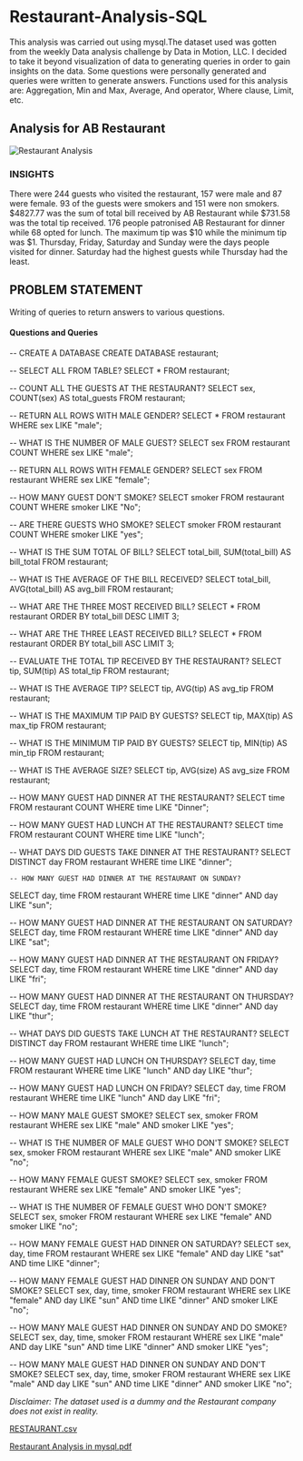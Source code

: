 # Restaurant-Analysis-SQL
This analysis was carried out using mysql.The dataset used was gotten from the weekly Data analysis challenge by Data in Motion, LLC. I decided to take it beyond visualization of data to generating queries in order to gain insights on the data. 
Some questions were personally generated and queries were written to generate answers.
Functions used for this analysis are: Aggregation, Min and Max, Average, And operator, Where clause, Limit, etc.

## Analysis for AB Restaurant

![Restaurant Analysis](https://github.com/OpeyemiJagunmolu/Restaurant-Analysis-USING-SQL/assets/122671659/7c3cf2be-1048-4794-80c8-390e3738abf3)

### INSIGHTS
There were 244 guests who visited the restaurant, 157 were male and 87 were female.
93 of the guests were smokers and 151 were non smokers.
$4827.77 was the sum of total bill received by AB Restaurant while $731.58 was the total tip received.
176 people patronised AB Restaurant for dinner while 68 opted for lunch.
The maximum tip was $10 while the minimum tip was $1.
Thursday, Friday, Saturday and Sunday were the days people visited for dinner. Saturday had the highest guests while Thursday had the least.

## PROBLEM STATEMENT
Writing of queries to return answers to various questions.

#### Questions and Queries

-- CREATE A DATABASE
CREATE DATABASE restaurant;

-- SELECT ALL FROM TABLE?
SELECT * 
FROM restaurant;
 
 -- COUNT ALL THE GUESTS AT THE RESTAURANT?
SELECT sex, 
COUNT(sex) AS total_guests
FROM restaurant;

-- RETURN ALL ROWS WITH MALE GENDER?
SELECT * 
FROM restaurant 
WHERE sex 
LIKE "male"; 
 
-- WHAT IS THE NUMBER OF MALE GUEST?
SELECT sex 
FROM restaurant 
COUNT WHERE sex 
LIKE "male";
 
 -- RETURN ALL ROWS WITH FEMALE GENDER?
SELECT sex
FROM restaurant 
WHERE sex 
LIKE "female";
 
-- HOW MANY GUEST DON'T SMOKE?
SELECT smoker 
FROM restaurant 
COUNT WHERE smoker 
LIKE "No";
 
-- ARE THERE GUESTS WHO SMOKE?
SELECT smoker 
FROM restaurant 
COUNT WHERE smoker
LIKE "yes";

-- WHAT IS THE SUM TOTAL OF BILL?
SELECT total_bill, 
SUM(total_bill) 
AS bill_total 
FROM restaurant;
 
-- WHAT IS THE AVERAGE OF THE BILL RECEIVED?
SELECT total_bill, 
AVG(total_bill)
AS avg_bill 
FROM restaurant;
 
 -- WHAT ARE THE THREE MOST RECEIVED BILL?
SELECT * 
FROM restaurant 
ORDER BY total_bill DESC
LIMIT 3;
 
 -- WHAT ARE THE THREE LEAST RECEIVED BILL?
SELECT * 
FROM restaurant 
ORDER BY total_bill ASC
LIMIT 3;

-- EVALUATE THE TOTAL TIP RECEIVED BY THE RESTAURANT?
SELECT tip, 
SUM(tip) 
AS total_tip 
FROM restaurant;
 
 -- WHAT IS THE AVERAGE TIP?
SELECT tip,
AVG(tip) 
AS avg_tip 
FROM restaurant;
  
-- WHAT IS THE MAXIMUM TIP PAID BY GUESTS?
SELECT tip, 
MAX(tip) 
AS max_tip 
FROM restaurant;
   
-- WHAT IS THE MINIMUM TIP PAID BY GUESTS?
SELECT tip, 
MIN(tip) 
AS min_tip 
FROM restaurant;
    
-- WHAT IS THE AVERAGE SIZE?
SELECT tip, 
AVG(size) 
AS avg_size 
FROM restaurant;
 
-- HOW MANY GUEST HAD DINNER AT THE RESTAURANT?
SELECT time 
FROM restaurant 
COUNT WHERE time 
LIKE "Dinner";
 
  -- HOW MANY GUEST HAD LUNCH AT THE RESTAURANT?
SELECT time 
FROM restaurant 
COUNT WHERE time 
LIKE "lunch";

-- WHAT DAYS DID GUESTS TAKE DINNER AT THE RESTAURANT?
SELECT DISTINCT day 
FROM restaurant 
WHERE time 
LIKE "dinner";
  
    -- HOW MANY GUEST HAD DINNER AT THE RESTAURANT ON SUNDAY?
SELECT day, time 
FROM restaurant 
WHERE time 
LIKE "dinner" 
AND day 
LIKE "sun";

-- HOW MANY GUEST HAD DINNER AT THE RESTAURANT ON SATURDAY?
SELECT day, time 
FROM restaurant 
WHERE time
LIKE "dinner" 
AND day 
LIKE "sat";

-- HOW MANY GUEST HAD DINNER AT THE RESTAURANT ON FRIDAY?
SELECT day, time 
FROM restaurant 
WHERE time 
LIKE "dinner" 
AND day 
LIKE "fri";

-- HOW MANY GUEST HAD DINNER AT THE RESTAURANT ON THURSDAY?
SELECT day, time 
FROM restaurant 
WHERE time 
LIKE "dinner" 
AND day 
LIKE "thur";

-- WHAT DAYS DID GUESTS TAKE LUNCH AT THE RESTAURANT?
SELECT DISTINCT day 
FROM restaurant 
WHERE time 
LIKE "lunch";

-- HOW MANY GUEST HAD LUNCH ON THURSDAY?
SELECT day, time 
FROM restaurant 
WHERE time 
LIKE "lunch" 
AND day 
LIKE "thur";

-- HOW MANY GUEST HAD LUNCH ON FRIDAY?
SELECT day, time 
FROM restaurant 
WHERE time 
LIKE "lunch" 
AND day 
LIKE "fri";

-- HOW MANY MALE GUEST SMOKE?
SELECT sex, smoker 
FROM restaurant 
WHERE sex 
LIKE "male" 
AND smoker 
LIKE "yes";

-- WHAT IS THE NUMBER OF MALE GUEST WHO DON'T SMOKE?
SELECT sex, smoker 
FROM restaurant 
WHERE sex 
LIKE "male" 
AND smoker 
LIKE "no";

-- HOW MANY FEMALE GUEST SMOKE?
SELECT sex, smoker 
FROM restaurant 
WHERE sex 
LIKE "female" 
AND smoker 
LIKE "yes";

-- WHAT IS THE NUMBER OF FEMALE GUEST WHO DON'T SMOKE?
SELECT sex, smoker 
FROM restaurant 
WHERE sex 
LIKE "female" 
AND smoker 
LIKE "no";

-- HOW MANY FEMALE GUEST HAD DINNER ON SATURDAY?
SELECT sex, day, time 
FROM restaurant 
WHERE sex 
LIKE "female" 
AND day 
LIKE "sat" 
AND time 
LIKE "dinner";

-- HOW MANY FEMALE GUEST HAD DINNER ON SUNDAY AND DON'T SMOKE?
SELECT sex, day, time, smoker 
FROM restaurant 
WHERE sex 
LIKE "female"
AND day 
LIKE "sun"
AND time 
LIKE "dinner" 
AND smoker 
LIKE "no";

-- HOW MANY MALE GUEST HAD DINNER ON SUNDAY AND DO SMOKE?
SELECT sex, day, time, smoker 
FROM restaurant 
WHERE sex 
LIKE "male"
AND day 
LIKE "sun"
AND time 
LIKE "dinner" 
AND smoker 
LIKE "yes";

-- HOW MANY MALE GUEST HAD DINNER ON SUNDAY AND DON'T SMOKE?
SELECT sex, day, time, smoker 
FROM restaurant 
WHERE sex 
LIKE "male"
AND day 
LIKE "sun"
AND time 
LIKE "dinner" 
AND smoker 
LIKE "no";


_Disclaimer: The dataset used is a dummy and the Restaurant company does not exist in reality._

[RESTAURANT.csv](https://github.com/OpeyemiJagunmolu/Restaurant-Analysis-USING-SQL/files/11842987/RESTAURANT.csv)

[Restaurant Analysis in mysql.pdf](https://github.com/OpeyemiJagunmolu/Restaurant-Analysis-USING-SQL/files/11842990/Restaurant.Analysis.in.mysql.pdf)
